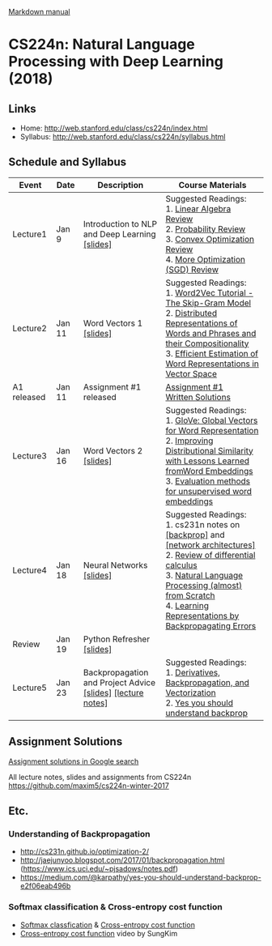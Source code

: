 [Markdown manual](https://guides.github.com/features/mastering-markdown/)

# CS224n: Natural Language Processing with Deep Learning (2018)

## Links
* Home: http://web.stanford.edu/class/cs224n/index.html
* Syllabus: http://web.stanford.edu/class/cs224n/syllabus.html


## Schedule and Syllabus
Event | Date | Description | Course Materials
------------ | ------------- | ------------- | -------------
Lecture1 | Jan 9 | Introduction to NLP and Deep Learning <br>[[slides]](./lecture1.pdf) | Suggested Readings: <br>1. [Linear Algebra Review](./lecture1/cs229-linalg.pdf) <br>2. [Probability Review](./lecture1/cs229-prob.pdf) <br>3. [Convex Optimization Review](./lecture1/cs229-cvxopt.pdf) <br>4. [More Optimization (SGD) Review](http://cs231n.github.io/optimization-1/)
Lecture2 | Jan 11 | Word Vectors 1 <br>[[slides]](./lecture2.pdf) | Suggested Readings: <br>1. [Word2Vec Tutorial - The Skip-Gram Model](http://mccormickml.com/2016/04/19/word2vec-tutorial-the-skip-gram-model/) <br>2. [Distributed Representations of Words and Phrases and their Compositionality](http://papers.nips.cc/paper/5021-distributed-representations-of-words-and-phrases-and-their-compositionality.pdf) <br>3. [Efficient Estimation of Word Representations in Vector Space](http://arxiv.org/pdf/1301.3781.pdf)
A1 released | Jan 11 | Assignment #1 released| [Assignment #1](http://web.stanford.edu/class/cs224n/assignment1/index.html) <br>[Written Solutions](./assignment1/assignment1-solution.pdf)
Lecture3 | Jan 16 | Word Vectors 2 <br>[[slides]](./lecture3.pdf) | Suggested Readings: <br>1. [GloVe: Global Vectors for Word Representation](http://nlp.stanford.edu/pubs/glove.pdf) <br>2. [Improving Distributional Similarity with Lessons Learned fromWord Embeddings](http://www.aclweb.org/anthology/Q15-1016) <br>3. [Evaluation methods for unsupervised word embeddings](http://www.aclweb.org/anthology/D15-1036)
Lecture4 | Jan 18 | Neural Networks <br>[[slides]](./lecture4.pdf) | Suggested Readings: <br>1. cs231n notes on [[backprop]](http://cs231n.github.io/optimization-2/) and [[network architectures]](http://cs231n.github.io/neural-networks-1/) <br>2. [Review of differential calculus](http://web.stanford.edu/class/cs224n/readings/review-differential-calculus.pdf) <br>3. [Natural Language Processing (almost) from Scratch](https://arxiv.org/pdf/1103.0398v1.pdf) <br>4. [Learning Representations by Backpropagating Errors](http://www.iro.umontreal.ca/~vincentp/ift3395/lectures/backprop_old.pdf)
Review | Jan 19 | Python Refresher <br>[[slides]](./python-review.pdf)
Lecture5 | Jan 23 | Backpropagation and Project Advice <br>[[slides]](./lecture5.pdf) [[lecture notes]](http://web.stanford.edu/class/cs224n/readings/gradient-notes.pdf) | Suggested Readings: <br>1. [Derivatives, Backpropagation, and Vectorization](http://cs231n.stanford.edu/handouts/derivatives.pdf) <br>2. [Yes you should understand backprop](https://medium.com/@karpathy/yes-you-should-understand-backprop-e2f06eab496b)

## Assignment Solutions
[Assignment solutions in Google search](https://www.google.co.id/search?newwindow=1&dcr=0&ei=7RNqWo6sKIuDvQSjm4yYAQ&q=cs224n+assignment+solution&oq=cs224n+assignment+solution&gs_l=psy-ab.3...137131977.137144437.0.137144823.32.25.0.0.0.0.0.0..0.0....0...1c.1.64.psy-ab..32.0.0....0.rK309CWPZVo)

All lecture notes, slides and assignments from CS224n
https://github.com/maxim5/cs224n-winter-2017 

## Etc.
### Understanding of Backpropagation
* http://cs231n.github.io/optimization-2/ 
* http://jaejunyoo.blogspot.com/2017/01/backpropagation.html (https://www.ics.uci.edu/~pjsadows/notes.pdf)
* https://medium.com/@karpathy/yes-you-should-understand-backprop-e2f06eab496b

### Softmax classification & Cross-entropy cost function
* [Softmax classfication](http://peterroelants.github.io/posts/neural_network_implementation_intermezzo02/) & [Cross-entropy cost function](http://peterroelants.github.io/posts/neural_network_implementation_intermezzo02/#Cross-entropy-cost-function-for-the-softmax-function)
* [Cross-entropy cost function](https://www.youtube.com/watch?v=jMU9G5WEtBc) video by SungKim
